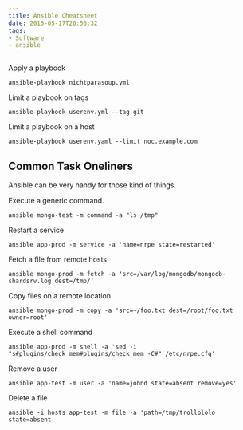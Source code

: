 ```yaml
---
title: Ansible Cheatsheet
date: 2015-05-17T20:50:32
tags: 
- Software
- ansible
---
```


Apply a playbook

    ansible-playbook nichtparasoup.yml

Limit a playbook on tags

    ansible-playbook userenv.yml --tag git

Limit a playbook on a host

    ansible-playbook userenv.yaml --limit noc.example.com

## Common Task Oneliners

Ansible can be very handy for those kind of things.

Execute a generic command.

    ansible mongo-test -m command -a "ls /tmp"

Restart a service

    ansible app-prod -m service -a 'name=nrpe state=restarted'

Fetch a file from remote hosts

    ansible mongo-prod -m fetch -a 'src=/var/log/mongodb/mongodb-shardsrv.log dest=/tmp/'

Copy files on a remote location

    ansible mongo-prod -m copy -a 'src=~/foo.txt dest=/root/foo.txt owner=root'

Execute a shell command

    ansible app-prod -m shell -a 'sed -i "s#plugins/check_mem#plugins/check_mem -C#" /etc/nrpe.cfg'

Remove a user

    ansible app-test -m user -a 'name=johnd state=absent remove=yes'

Delete a file

    ansible -i hosts app-test -m file -a 'path=/tmp/trollololo state=absent'